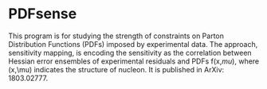 # PDFsense
This program is for studying the strength of constraints on Parton Distribution Functions (PDFs) imposed by experimental data. 
The approach, sensitivity mapping, is encoding the sensitivity as the correlation between Hessian error ensembles of experimental residuals and PDFs f(x,$mu$), where (x,\mu) indicates the structure of nucleon. It is published in ArXiv: 1803.02777. 

